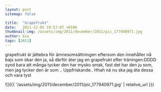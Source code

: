 ```yaml
---
layout: post
sitemap: false

title:  "Grapefrukt"
date:   2011-12-05 19:57:07 +0100
thumbnail-img: /assets/img/2011/december/2011/pic_177940971.jpg
author: Eva
tags: [2011]
---
```


grapefrukt är jättebra för ämnesomsättningen eftersom den innehåller nå bajs som ökar den ja, så därför äter jag en grapefrukt efter träningen:DDDD synd bara att många tycker den har mysko smak, fast det har den ju som, men jag tycker den är som .. Uppfriskande.. Hhah nä nu ska jag äta dessa och vara tyst

![]({{ '/assets/img/2011/december/2011/pic_177940971.jpg'  | relative_url }})

